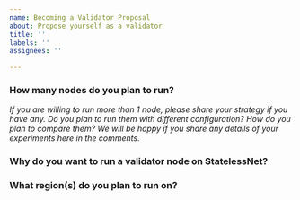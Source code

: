 ```yaml
---
name: Becoming a Validator Proposal
about: Propose yourself as a validator
title: ''
labels: ''
assignees: ''

---
```


### How many nodes do you plan to run?

*If you are willing to run more than 1 node, please share your strategy if you have any. Do you plan to run them with different configuration? How do you plan to compare them? We will be happy if you share any details of your experiments here in the comments.*

### Why do you want to run a validator node on StatelessNet?

### What region(s) do you plan to run on?
